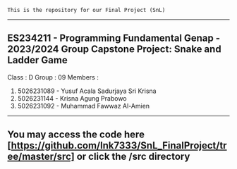     This is the repository for our Final Project (SnL)
   -----------------------------------------------------
   ES234211 - Programming Fundamental
   Genap - 2023/2024
   Group Capstone Project: Snake and Ladder Game
   -----------------------------------------------------
   Class    : D
   Group    : 09
   Members  :
   1. 5026231089 - Yusuf Acala Sadurjaya Sri Krisna
   2. 5026231144 - Krisna Agung Prabowo
   3. 5026231092 - Muhammad Fawwaz Al-Amien
   ------------------------------------------------------
   You may access the code here [https://github.com/lnk7333/SnL_FinalProject/tree/master/src] or click the /src directory
   ------------------------------------------------------
